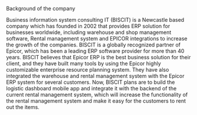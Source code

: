 
Background of the company 


Business information system consulting IT (BISCIT) is a Newcastle based company which has founded in 2002 that provides ERP solution for businesses worldwide, including warehouse and shop management software, Rental management system and EPICOR integrations to increase the growth of the companies. BISCIT is a globally recognized partner of Epicor, which has been a leading ERP software provider for more than 40 years. BISCIT believes that Epicor ERP is the best business solution for their client, and they have built many tools by using the Epicor highly customizable enterprise resource planning system. They have also integrated the warehouse and rental management system with the Epicor ERP system for several customers.
Now, BISCIT plans are to build the logistic dashboard mobile app and integrate it with the backend of the current rental management system, which will increase the functionality of the rental management system and make it easy for the customers to rent out the items.

